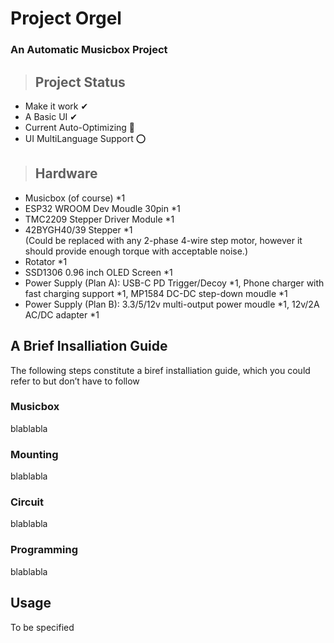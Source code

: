 # Project Orgel
### An Automatic Musicbox Project

>## Project Status 
* Make it work  ✔
* A Basic UI    ✔
* Current Auto-Optimizing   🚧
* UI MultiLanguage Support  ⭕

>## Hardware
* Musicbox (of course) *1
* ESP32 WROOM Dev Moudle 30pin *1
* TMC2209 Stepper Driver Module *1
* 42BYGH40/39 Stepper *1  
 (Could be replaced with any 2-phase 4-wire step motor, however it should provide enough torque with acceptable noise.)
* Rotator *1
* SSD1306 0.96 inch OLED Screen *1
* Power Supply (Plan A): USB-C PD Trigger/Decoy *1, Phone charger with fast charging support *1, MP1584 DC-DC step-down moudle *1
* Power Supply (Plan B): 3.3/5/12v multi-output power moudle *1, 12v/2A AC/DC adapter *1

## A Brief Insalliation Guide
The following steps constitute a biref installiation guide, which you could refer to but don’t have to follow
### Musicbox
blablabla
### Mounting
blablabla
### Circuit
blablabla
### Programming
blablabla

## Usage
To be specified
